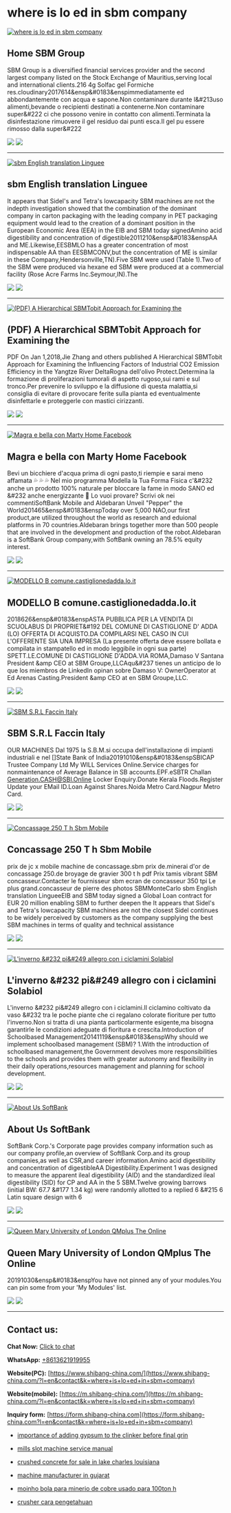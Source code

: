 # where is lo ed in sbm company

<a href="https://swt.shibang-china.com/?l=en&img&k=where+is+lo+ed+in+sbm+company" target="_blank">![where is lo ed in sbm company](http://static.shibang-china.com/all-800x300/732.jpg)</a>

## Home SBM Group
SBM Group is a diversified financial services provider and the second largest company listed on the Stock Exchange of Mauritius,serving local and international clients.216 4g Solfac gel Formiche res.cloudinary2017614&ensp&#0183&enspimmediatamente ed abbondantemente con acqua e sapone.Non contaminare durante l&#213uso alimenti,bevande o recipienti destinati a contenerne.Non contaminare super&#222 ci che possono venire in contatto con alimenti.Terminata la disinfestazione rimuovere il gel residuo dai punti esca.Il gel pu essere rimosso dalla super&#222


<a href="https://whatsapp.shibangsoft.com/WhatsApp.php" target="_blank" title="WhatsApp">![](http://static.shibang-china.com/icon/whatsapp.png)</a> <a href="https://swt.shibang-china.com/?l=en&icon&k=where+is+lo+ed+in+sbm+company" target="_blank">![](http://static.shibang-china.com/icon/chat-en.png)</a>

---

<a href="https://swt.shibang-china.com/?l=en&img&k=where+is+lo+ed+in+sbm+company" target="_blank">![sbm English translation Linguee](http://static.shibang-china.com/all-800x300/834.jpg)</a>

## sbm English translation Linguee
It appears that Sidel's and Tetra's lowcapacity SBM machines are not the indepth investigation showed that the combination of the dominant company in carton packaging with the leading company in PET packaging equipment would lead to the creation of a dominant position in the European Economic Area (EEA) in the EIB and SBM today signedAmino acid digestibility and concentration of digestible2011210&ensp&#0183&enspAA and ME.Likewise,EESBMLO has a greater concentration of most indispensable AA than EESBMCONV,but the concentration of ME is similar in these Company,Hendersonville,TN).Five SBM were used (Table 1).Two of the SBM were produced via hexane ed SBM were produced at a commercial facility (Rose Acre Farms Inc.Seymour,IN).The


<a href="https://whatsapp.shibangsoft.com/WhatsApp.php" target="_blank" title="WhatsApp">![](http://static.shibang-china.com/icon/whatsapp.png)</a> <a href="https://swt.shibang-china.com/?l=en&icon&k=where+is+lo+ed+in+sbm+company" target="_blank">![](http://static.shibang-china.com/icon/chat-en.png)</a>

---

<a href="https://swt.shibang-china.com/?l=en&img&k=where+is+lo+ed+in+sbm+company" target="_blank">![(PDF) A Hierarchical SBMTobit Approach for Examining the](http://static.shibang-china.com/all-800x300/865.jpg)</a>

## (PDF) A Hierarchical SBMTobit Approach for Examining the
PDF On Jan 1,2018,Jie Zhang and others published A Hierarchical SBMTobit Approach for Examining the Influencing Factors of Industrial CO2 Emission Efficiency in the Yangtze River DeltaRogna dell'olivo Protect.Determina la formazione di proliferazioni tumorali di aspetto rugoso,sui rami e sul tronco.Per prevenire lo sviluppo e la diffusione di questa malattia,si consiglia di evitare di provocare ferite sulla pianta ed eventualmente disinfettarle e proteggerle con mastici cirizzanti.


<a href="https://whatsapp.shibangsoft.com/WhatsApp.php" target="_blank" title="WhatsApp">![](http://static.shibang-china.com/icon/whatsapp.png)</a> <a href="https://swt.shibang-china.com/?l=en&icon&k=where+is+lo+ed+in+sbm+company" target="_blank">![](http://static.shibang-china.com/icon/chat-en.png)</a>

---

<a href="https://swt.shibang-china.com/?l=en&img&k=where+is+lo+ed+in+sbm+company" target="_blank">![Magra e bella con Marty Home Facebook](http://static.shibang-china.com/all-800x300/413.jpg)</a>

## Magra e bella con Marty Home Facebook
Bevi un bicchiere d'acqua prima di ogni pasto,ti riempie e sarai meno affamata 💦 💦 💦 Nel mio programma Modella la Tua Forma Fisica c'&#232 anche un prodotto 100% naturale per bloccare la fame in modo SANO ed &#232 anche energizzante 🌟 Lo vuoi provare? Scrivi ok nei commentiSoftBank Mobile and Aldebaran Unveil "Pepper" the World201465&ensp&#0183&enspToday over 5,000 NAO,our first product,are utilized throughout the world as research and eduional platforms in 70 countries.Aldebaran brings together more than 500 people that are involved in the development and production of the robot.Aldebaran is a SoftBank Group company,with SoftBank owning an 78.5% equity interest.


<a href="https://whatsapp.shibangsoft.com/WhatsApp.php" target="_blank" title="WhatsApp">![](http://static.shibang-china.com/icon/whatsapp.png)</a> <a href="https://swt.shibang-china.com/?l=en&icon&k=where+is+lo+ed+in+sbm+company" target="_blank">![](http://static.shibang-china.com/icon/chat-en.png)</a>

---

<a href="https://swt.shibang-china.com/?l=en&img&k=where+is+lo+ed+in+sbm+company" target="_blank">![MODELLO B comune.castiglionedadda.lo.it](http://static.shibang-china.com/all-800x300/447.jpg)</a>

## MODELLO B comune.castiglionedadda.lo.it
2018626&ensp&#0183&enspASTA PUBBLICA PER LA VENDITA DI SCUOLABUS DI PROPRIET&#192 DEL COMUNE DI CASTIGLIONE D' ADDA (LO) OFFERTA DI ACQUISTO.DA COMPILARSI NEL CASO IN CUI L'OFFERENTE SIA UNA IMPRESA (La presente offerta deve essere bollata e compilata in stampatello ed in modo leggibile in ogni sua parte) SPETT.LE.COMUNE DI CASTIGLIONE D'ADDA.VIA ROMA,Damaso V Santana President &amp CEO at SBM Groupe,LLCAqu&#237 tienes un anticipo de lo que los miembros de LinkedIn opinan sobre Damaso V: OwnerOperator at Ed Arenas Casting.President &amp CEO at en SBM Groupe,LLC.


<a href="https://whatsapp.shibangsoft.com/WhatsApp.php" target="_blank" title="WhatsApp">![](http://static.shibang-china.com/icon/whatsapp.png)</a> <a href="https://swt.shibang-china.com/?l=en&icon&k=where+is+lo+ed+in+sbm+company" target="_blank">![](http://static.shibang-china.com/icon/chat-en.png)</a>

---

<a href="https://swt.shibang-china.com/?l=en&img&k=where+is+lo+ed+in+sbm+company" target="_blank">![SBM S.R.L Faccin Italy](http://static.shibang-china.com/all-800x300/68.jpg)</a>

## SBM S.R.L Faccin Italy
OUR MACHINES Dal 1975 la S.B.M.si occupa dell'installazione di impianti industriali e nel []State Bank of India20191010&ensp&#0183&enspSBICAP Trustee Company Ltd My WILL Services Online.Service charges for nonmaintenance of Average Balance in SB accounts.EPF.eSBTR Challan Generation.CASH@SBI.Online Locker Enquiry.Donate Kerala Floods.Register Update your EMail ID.Loan Against Shares.Noida Metro Card.Nagpur Metro Card.


<a href="https://whatsapp.shibangsoft.com/WhatsApp.php" target="_blank" title="WhatsApp">![](http://static.shibang-china.com/icon/whatsapp.png)</a> <a href="https://swt.shibang-china.com/?l=en&icon&k=where+is+lo+ed+in+sbm+company" target="_blank">![](http://static.shibang-china.com/icon/chat-en.png)</a>

---

<a href="https://swt.shibang-china.com/?l=en&img&k=where+is+lo+ed+in+sbm+company" target="_blank">![Concassage 250 T h Sbm Mobile](http://static.shibang-china.com/all-800x300/133.jpg)</a>

## Concassage 250 T h Sbm Mobile
prix de jc x mobile machine de concassage.sbm prix de.minerai d'or de concassage 250.de broyage de gravier 300 t h pdf Prix tamis vibrant SBM concasseur.Contacter le fournisseur sbm ecran de concasseur 350 tpi Le plus grand.concasseur de pierre des photos SBMMonteCarlo sbm English translation LingueeEIB and SBM today signed a Global Loan contract for EUR 20 million enabling SBM to further deepen the It appears that Sidel's and Tetra's lowcapacity SBM machines are not the closest Sidel continues to be widely perceived by customers as the company supplying the best SBM machines in terms of quality and technical assistance


<a href="https://whatsapp.shibangsoft.com/WhatsApp.php" target="_blank" title="WhatsApp">![](http://static.shibang-china.com/icon/whatsapp.png)</a> <a href="https://swt.shibang-china.com/?l=en&icon&k=where+is+lo+ed+in+sbm+company" target="_blank">![](http://static.shibang-china.com/icon/chat-en.png)</a>

---

<a href="https://swt.shibang-china.com/?l=en&img&k=where+is+lo+ed+in+sbm+company" target="_blank">![L'inverno &#232 pi&#249 allegro con i ciclamini Solabiol](http://static.shibang-china.com/all-800x300/925.jpg)</a>

## L'inverno &#232 pi&#249 allegro con i ciclamini Solabiol
L'inverno &#232 pi&#249 allegro con i ciclamini.Il ciclamino coltivato da vaso &#232 tra le poche piante che ci regalano colorate fioriture per tutto l'inverno.Non si tratta di una pianta particolarmente esigente,ma bisogna garantirle le condizioni adeguate di fioritura e crescita.Introduction of Schoolbased Management20141119&ensp&#0183&enspWhy should we implement schoolbased management (SBM)? 1.With the introduction of schoolbased management,the Government devolves more responsibilities to the schools and provides them with greater autonomy and flexibility in their daily operations,resources management and planning for school development.


<a href="https://whatsapp.shibangsoft.com/WhatsApp.php" target="_blank" title="WhatsApp">![](http://static.shibang-china.com/icon/whatsapp.png)</a> <a href="https://swt.shibang-china.com/?l=en&icon&k=where+is+lo+ed+in+sbm+company" target="_blank">![](http://static.shibang-china.com/icon/chat-en.png)</a>

---

<a href="https://swt.shibang-china.com/?l=en&img&k=where+is+lo+ed+in+sbm+company" target="_blank">![About Us SoftBank](http://static.shibang-china.com/all-800x300/1099.jpg)</a>

## About Us SoftBank
SoftBank Corp.'s Corporate page provides company information such as our company profile,an overview of SoftBank Corp.and its group companies,as well as CSR,and career information.Amino acid digestibility and concentration of digestibleAA Digestibility.Experiment 1 was designed to measure the apparent ileal digestibility (AID) and the standardized ileal digestibility (SID) for CP and AA in the 5 SBM.Twelve growing barrows (initial BW: 67.7 &#177 1.34 kg) were randomly allotted to a replied 6 &#215 6 Latin square design with 6


<a href="https://whatsapp.shibangsoft.com/WhatsApp.php" target="_blank" title="WhatsApp">![](http://static.shibang-china.com/icon/whatsapp.png)</a> <a href="https://swt.shibang-china.com/?l=en&icon&k=where+is+lo+ed+in+sbm+company" target="_blank">![](http://static.shibang-china.com/icon/chat-en.png)</a>

---

<a href="https://swt.shibang-china.com/?l=en&img&k=where+is+lo+ed+in+sbm+company" target="_blank">![Queen Mary University of London QMplus The Online](http://static.shibang-china.com/all-800x300/1135.jpg)</a>

## Queen Mary University of London QMplus The Online
20191030&ensp&#0183&enspYou have not pinned any of your modules.You can pin some from your 'My Modules' list.

<a href="https://whatsapp.shibangsoft.com/WhatsApp.php" target="_blank" title="WhatsApp">![](http://static.shibang-china.com/icon/whatsapp.png)</a> <a href="https://swt.shibang-china.com/?l=en&icon&k=where+is+lo+ed+in+sbm+company" target="_blank">![](http://static.shibang-china.com/icon/chat-en.png)</a>

---
## Contact us:

**Chat Now:** [Click to chat](https://swt.shibang-china.com?l=en&contact&k=where+is+lo+ed+in+sbm+company)

**WhatsApp:**  [+8613621919955](https://whatsapp.shibangsoft.com/WhatsApp.php)

**Website(PC):** [https://www.shibang-china.com/](https://www.shibang-china.com/?l=en&contact&k=where+is+lo+ed+in+sbm+company)

**Website(mobile):** [https://m.shibang-china.com/](https://m.shibang-china.com/?l=en&contact&k=where+is+lo+ed+in+sbm+company)

**Inquiry form:** [https://form.shibang-china.com](https://form.shibang-china.com?l=en&contact&k=where+is+lo+ed+in+sbm+company)

* [importance of adding gypsum to the clinker before final grin](../112/importance%20of%20adding%20gypsum%20to%20the%20clinker%20before%20final%20grin.md)

* [mills slot machine service manual](../116/mills%20slot%20machine%20service%20manual.md)

* [crushed concrete for sale in lake charles louisiana](../117/crushed%20concrete%20for%20sale%20in%20lake%20charles%20louisiana.md)

* [machine manufacturer in gujarat](../123/machine%20manufacturer%20in%20gujarat.md)

* [moinho bola para minerio de cobre usado para 100ton h](../119/moinho%20bola%20para%20minerio%20de%20cobre%20usado%20para%20100ton%20h.md)

* [crusher cara pengetahuan](../122/crusher%20cara%20pengetahuan.md)